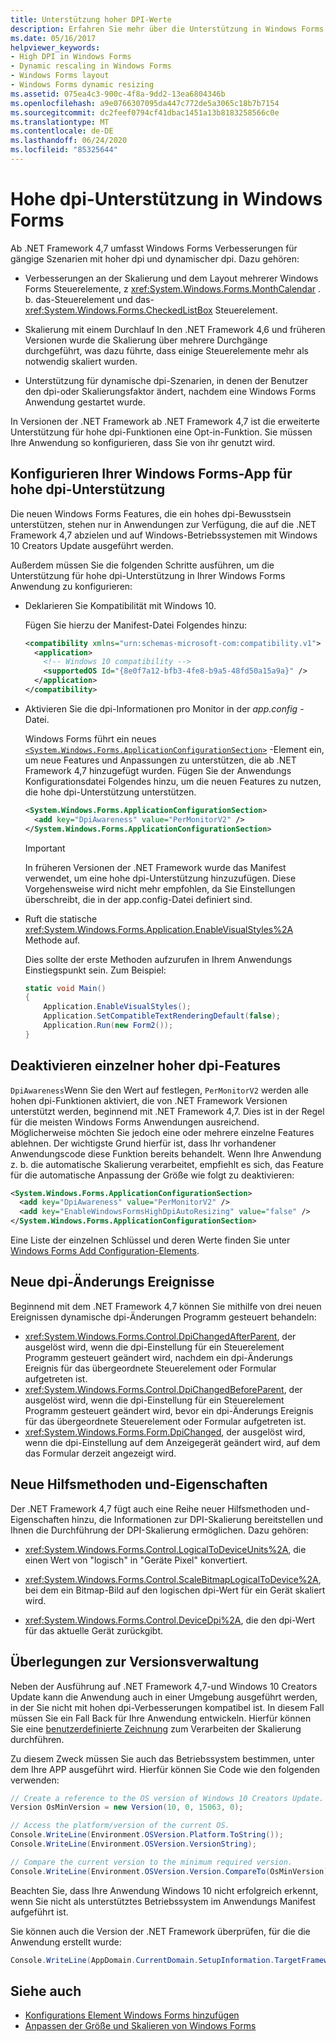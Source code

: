 ```yaml
---
title: Unterstützung hoher DPI-Werte
description: Erfahren Sie mehr über die Unterstützung in Windows Forms für gängige Szenarien mit hoher dpi-und dynamischer dpi- Außerdem erfahren Sie, wie Sie Windows Forms Anwendungen für eine hohe dpi-Unterstützung konfigurieren.
ms.date: 05/16/2017
helpviewer_keywords:
- High DPI in Windows Forms
- Dynamic rescaling in Windows Forms
- Windows Forms layout
- Windows Forms dynamic resizing
ms.assetid: 075ea4c3-900c-4f8a-9dd2-13ea6804346b
ms.openlocfilehash: a9e0766307095da447c772de5a3065c18b7b7154
ms.sourcegitcommit: dc2feef0794cf41dbac1451a13b8183258566c0e
ms.translationtype: MT
ms.contentlocale: de-DE
ms.lasthandoff: 06/24/2020
ms.locfileid: "85325644"
---
```

# <a name="high-dpi-support-in-windows-forms"></a>Hohe dpi-Unterstützung in Windows Forms

Ab .NET Framework 4,7 umfasst Windows Forms Verbesserungen für gängige Szenarien mit hoher dpi und dynamischer dpi. Dazu gehören:

- Verbesserungen an der Skalierung und dem Layout mehrerer Windows Forms Steuerelemente, z <xref:System.Windows.Forms.MonthCalendar> . b. das-Steuerelement und das- <xref:System.Windows.Forms.CheckedListBox> Steuerelement.

- Skalierung mit einem Durchlauf  In den .NET Framework 4,6 und früheren Versionen wurde die Skalierung über mehrere Durchgänge durchgeführt, was dazu führte, dass einige Steuerelemente mehr als notwendig skaliert wurden.

- Unterstützung für dynamische dpi-Szenarien, in denen der Benutzer den dpi-oder Skalierungsfaktor ändert, nachdem eine Windows Forms Anwendung gestartet wurde.

In Versionen der .NET Framework ab .NET Framework 4,7 ist die erweiterte Unterstützung für hohe dpi-Funktionen eine Opt-in-Funktion. Sie müssen Ihre Anwendung so konfigurieren, dass Sie von ihr genutzt wird.

## <a name="configuring-your-windows-forms-app-for-high-dpi-support"></a>Konfigurieren Ihrer Windows Forms-App für hohe dpi-Unterstützung

Die neuen Windows Forms Features, die ein hohes dpi-Bewusstsein unterstützen, stehen nur in Anwendungen zur Verfügung, die auf die .NET Framework 4,7 abzielen und auf Windows-Betriebssystemen mit Windows 10 Creators Update ausgeführt werden.

Außerdem müssen Sie die folgenden Schritte ausführen, um die Unterstützung für hohe dpi-Unterstützung in Ihrer Windows Forms Anwendung zu konfigurieren:

- Deklarieren Sie Kompatibilität mit Windows 10.

  Fügen Sie hierzu der Manifest-Datei Folgendes hinzu:

  ```xml
  <compatibility xmlns="urn:schemas-microsoft-com:compatibility.v1">
    <application>
      <!-- Windows 10 compatibility -->
      <supportedOS Id="{8e0f7a12-bfb3-4fe8-b9a5-48fd50a15a9a}" />
    </application>
  </compatibility>
  ```

- Aktivieren Sie die dpi-Informationen pro Monitor in der *app.config* -Datei.

  Windows Forms führt ein neues [`<System.Windows.Forms.ApplicationConfigurationSection>`](../configure-apps/file-schema/winforms/index.md) -Element ein, um neue Features und Anpassungen zu unterstützen, die ab .NET Framework 4,7 hinzugefügt wurden. Fügen Sie der Anwendungs Konfigurationsdatei Folgendes hinzu, um die neuen Features zu nutzen, die hohe dpi-Unterstützung unterstützen.

  ```xml
  <System.Windows.Forms.ApplicationConfigurationSection>
    <add key="DpiAwareness" value="PerMonitorV2" />
  </System.Windows.Forms.ApplicationConfigurationSection>
  ```

  > [!IMPORTANT]
  > In früheren Versionen der .NET Framework wurde das Manifest verwendet, um eine hohe dpi-Unterstützung hinzuzufügen. Diese Vorgehensweise wird nicht mehr empfohlen, da Sie Einstellungen überschreibt, die in der app.config-Datei definiert sind.

- Ruft die statische <xref:System.Windows.Forms.Application.EnableVisualStyles%2A> Methode auf.

  Dies sollte der erste Methoden aufzurufen in Ihrem Anwendungs Einstiegspunkt sein. Zum Beispiel:

  ```csharp
  static void Main()
  {
      Application.EnableVisualStyles();
      Application.SetCompatibleTextRenderingDefault(false);
      Application.Run(new Form2());
  }
  ```

## <a name="opting-out-of-individual-high-dpi-features"></a>Deaktivieren einzelner hoher dpi-Features

`DpiAwareness`Wenn Sie den Wert auf festlegen, `PerMonitorV2` werden alle hohen dpi-Funktionen aktiviert, die von .NET Framework Versionen unterstützt werden, beginnend mit .NET Framework 4,7. Dies ist in der Regel für die meisten Windows Forms Anwendungen ausreichend. Möglicherweise möchten Sie jedoch eine oder mehrere einzelne Features ablehnen. Der wichtigste Grund hierfür ist, dass Ihr vorhandener Anwendungscode diese Funktion bereits behandelt.  Wenn Ihre Anwendung z. b. die automatische Skalierung verarbeitet, empfiehlt es sich, das Feature für die automatische Anpassung der Größe wie folgt zu deaktivieren:

```xml
<System.Windows.Forms.ApplicationConfigurationSection>
  <add key="DpiAwareness" value="PerMonitorV2" />
  <add key="EnableWindowsFormsHighDpiAutoResizing" value="false" />
</System.Windows.Forms.ApplicationConfigurationSection>
```

Eine Liste der einzelnen Schlüssel und deren Werte finden Sie unter [Windows Forms Add Configuration-Elements](../configure-apps/file-schema/winforms/windows-forms-add-configuration-element.md).

## <a name="new-dpi-change-events"></a>Neue dpi-Änderungs Ereignisse

Beginnend mit dem .NET Framework 4,7 können Sie mithilfe von drei neuen Ereignissen dynamische dpi-Änderungen Programm gesteuert behandeln:

- <xref:System.Windows.Forms.Control.DpiChangedAfterParent>, der ausgelöst wird, wenn die dpi-Einstellung für ein Steuerelement Programm gesteuert geändert wird, nachdem ein dpi-Änderungs Ereignis für das übergeordnete Steuerelement oder Formular aufgetreten ist.
- <xref:System.Windows.Forms.Control.DpiChangedBeforeParent>, der ausgelöst wird, wenn die dpi-Einstellung für ein Steuerelement Programm gesteuert geändert wird, bevor ein dpi-Änderungs Ereignis für das übergeordnete Steuerelement oder Formular aufgetreten ist.
- <xref:System.Windows.Forms.Form.DpiChanged>, der ausgelöst wird, wenn die dpi-Einstellung auf dem Anzeigegerät geändert wird, auf dem das Formular derzeit angezeigt wird.

## <a name="new-helper-methods-and-properties"></a>Neue Hilfsmethoden und-Eigenschaften

Der .NET Framework 4,7 fügt auch eine Reihe neuer Hilfsmethoden und-Eigenschaften hinzu, die Informationen zur DPI-Skalierung bereitstellen und Ihnen die Durchführung der DPI-Skalierung ermöglichen. Dazu gehören:

- <xref:System.Windows.Forms.Control.LogicalToDeviceUnits%2A>, die einen Wert von "logisch" in "Geräte Pixel" konvertiert.

- <xref:System.Windows.Forms.Control.ScaleBitmapLogicalToDevice%2A>, bei dem ein Bitmap-Bild auf den logischen dpi-Wert für ein Gerät skaliert wird.

- <xref:System.Windows.Forms.Control.DeviceDpi%2A>, die den dpi-Wert für das aktuelle Gerät zurückgibt.

## <a name="versioning-considerations"></a>Überlegungen zur Versionsverwaltung

Neben der Ausführung auf .NET Framework 4,7-und Windows 10 Creators Update kann die Anwendung auch in einer Umgebung ausgeführt werden, in der Sie nicht mit hohen dpi-Verbesserungen kompatibel ist. In diesem Fall müssen Sie ein Fall Back für Ihre Anwendung entwickeln. Hierfür können Sie eine [benutzerdefinierte Zeichnung](./controls/user-drawn-controls.md) zum Verarbeiten der Skalierung durchführen.

Zu diesem Zweck müssen Sie auch das Betriebssystem bestimmen, unter dem Ihre APP ausgeführt wird. Hierfür können Sie Code wie den folgenden verwenden:

```csharp
// Create a reference to the OS version of Windows 10 Creators Update.
Version OsMinVersion = new Version(10, 0, 15063, 0);

// Access the platform/version of the current OS.
Console.WriteLine(Environment.OSVersion.Platform.ToString());
Console.WriteLine(Environment.OSVersion.VersionString);

// Compare the current version to the minimum required version.
Console.WriteLine(Environment.OSVersion.Version.CompareTo(OsMinVersion));
```

Beachten Sie, dass Ihre Anwendung Windows 10 nicht erfolgreich erkennt, wenn Sie nicht als unterstütztes Betriebssystem im Anwendungs Manifest aufgeführt ist.

Sie können auch die Version der .NET Framework überprüfen, für die die Anwendung erstellt wurde:

```csharp
Console.WriteLine(AppDomain.CurrentDomain.SetupInformation.TargetFrameworkName);
```

## <a name="see-also"></a>Siehe auch

- [Konfigurations Element Windows Forms hinzufügen](../configure-apps/file-schema/winforms/windows-forms-add-configuration-element.md)
- [Anpassen der Größe und Skalieren von Windows Forms](adjusting-the-size-and-scale-of-windows-forms.md)
